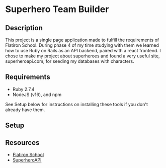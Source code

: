 # Superhero Team Builder

## Description

This project is a single page application made to fulfill the requirements of Flatiron School. During phase 4 of my time studying with them we learned how to use Ruby on Rails as an API backend, paired with a react frontend. I chose to make my project about superheroes and found a very useful site, superheroapi.com, for seeding my databases with characters. 

## Requirements

- Ruby 2.7.4
- NodeJS (v16), and npm

See Setup below for instructions on installing these tools if you
don't already have them.

## Setup



## Resources

- [Flatiron School](https://flatironschool.com)
- [SuperheroAPI](https://superheroapi.com)
